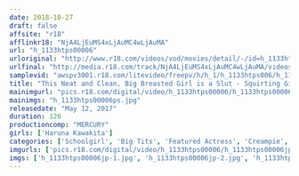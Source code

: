 ```yaml
---
date: 2018-10-27
draft: false
affsite: "r18"
afflinkr18: "NjA4LjEuMS4xLjAuMC4wLjAuMA"
url: "h_1133htps00006"
urloriginal: "http://www.r18.com/videos/vod/movies/detail/-/id=h_1133htps00006"
urlfinal: "http://media.r18.com/track/NjA4LjEuMS4xLjAuMC4wLjAuMA/videos/vod/movies/detail/-/id=h_1133htps00006"
samplevid: "awspv3001.r18.com/litevideo/freepv/h/h_1/h_1133htps006/h_1133htps006_dmb_w.mp4"
title: "This Neat and Clean, Big Breasted Girl is a Slut - Squirting Girl Begs for a Creampie When She Cums! Haruna Kawakita"
mainimgurl: "pics.r18.com/digital/video/h_1133htps00006/h_1133htps00006ps.jpg"
mainimgs: "h_1133htps00006ps.jpg"
releasedate: "May 12, 2017"
duration: 126
productioncomp: "MERCURY"
girls: ['Haruna Kawakita']
categories: ['Schoolgirl', 'Big Tits', 'Featured Actress', 'Creampie', 'Squirting', 'Threesome / Foursome', 'Facial', 'Hi-Def']
imgurls: ['pics.r18.com/digital/video/h_1133htps00006/h_1133htps00006jp-1.jpg', 'pics.r18.com/digital/video/h_1133htps00006/h_1133htps00006jp-2.jpg', 'pics.r18.com/digital/video/h_1133htps00006/h_1133htps00006jp-3.jpg', 'pics.r18.com/digital/video/h_1133htps00006/h_1133htps00006jp-4.jpg', 'pics.r18.com/digital/video/h_1133htps00006/h_1133htps00006jp-5.jpg', 'pics.r18.com/digital/video/h_1133htps00006/h_1133htps00006jp-6.jpg', 'pics.r18.com/digital/video/h_1133htps00006/h_1133htps00006jp-7.jpg', 'pics.r18.com/digital/video/h_1133htps00006/h_1133htps00006jp-8.jpg', 'pics.r18.com/digital/video/h_1133htps00006/h_1133htps00006jp-9.jpg', 'pics.r18.com/digital/video/h_1133htps00006/h_1133htps00006jp-10.jpg', 'pics.r18.com/digital/video/h_1133htps00006/h_1133htps00006jp-11.jpg', 'pics.r18.com/digital/video/h_1133htps00006/h_1133htps00006jp-12.jpg', 'pics.r18.com/digital/video/h_1133htps00006/h_1133htps00006jp-13.jpg', 'pics.r18.com/digital/video/h_1133htps00006/h_1133htps00006jp-14.jpg', 'pics.r18.com/digital/video/h_1133htps00006/h_1133htps00006jp-15.jpg', 'pics.r18.com/digital/video/h_1133htps00006/h_1133htps00006jp-16.jpg', 'pics.r18.com/digital/video/h_1133htps00006/h_1133htps00006jp-17.jpg', 'pics.r18.com/digital/video/h_1133htps00006/h_1133htps00006jp-18.jpg', 'pics.r18.com/digital/video/h_1133htps00006/h_1133htps00006jp-19.jpg', 'pics.r18.com/digital/video/h_1133htps00006/h_1133htps00006jp-20.jpg']
imgs: ['h_1133htps00006jp-1.jpg', 'h_1133htps00006jp-2.jpg', 'h_1133htps00006jp-3.jpg', 'h_1133htps00006jp-4.jpg', 'h_1133htps00006jp-5.jpg', 'h_1133htps00006jp-6.jpg', 'h_1133htps00006jp-7.jpg', 'h_1133htps00006jp-8.jpg', 'h_1133htps00006jp-9.jpg', 'h_1133htps00006jp-10.jpg', 'h_1133htps00006jp-11.jpg', 'h_1133htps00006jp-12.jpg', 'h_1133htps00006jp-13.jpg', 'h_1133htps00006jp-14.jpg', 'h_1133htps00006jp-15.jpg', 'h_1133htps00006jp-16.jpg', 'h_1133htps00006jp-17.jpg', 'h_1133htps00006jp-18.jpg', 'h_1133htps00006jp-19.jpg', 'h_1133htps00006jp-20.jpg']
---
```

